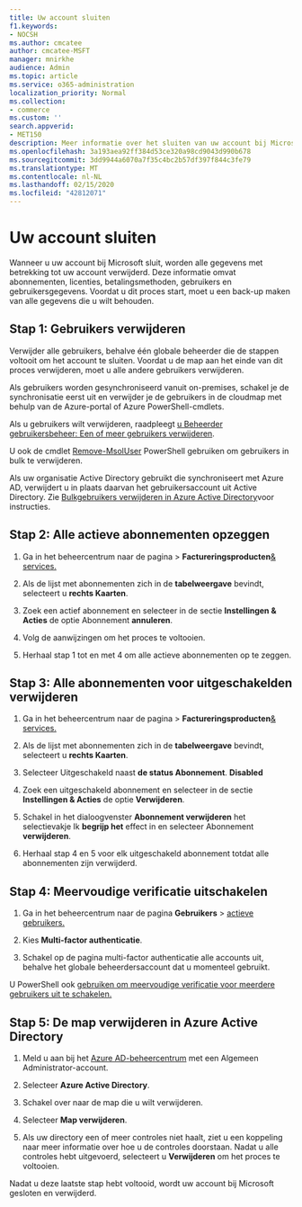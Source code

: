 ```yaml
---
title: Uw account sluiten
f1.keywords:
- NOCSH
ms.author: cmcatee
author: cmcatee-MSFT
manager: mnirkhe
audience: Admin
ms.topic: article
ms.service: o365-administration
localization_priority: Normal
ms.collection:
- commerce
ms.custom: ''
search.appverid:
- MET150
description: Meer informatie over het sluiten van uw account bij Microsoft.
ms.openlocfilehash: 3a193aea92ff384d53ce320a98cd9043d990b678
ms.sourcegitcommit: 3dd9944a6070a7f35c4bc2b57df397f844c3fe79
ms.translationtype: MT
ms.contentlocale: nl-NL
ms.lasthandoff: 02/15/2020
ms.locfileid: "42812071"
---
```

# <a name="close-your-account"></a>Uw account sluiten

Wanneer u uw account bij Microsoft sluit, worden alle gegevens met betrekking tot uw account verwijderd. Deze informatie omvat abonnementen, licenties, betalingsmethoden, gebruikers en gebruikersgegevens. Voordat u dit proces start, moet u een back-up maken van alle gegevens die u wilt behouden.

## <a name="step-1-delete-users"></a>Stap 1: Gebruikers verwijderen

Verwijder alle gebruikers, behalve één globale beheerder die de stappen voltooit om het account te sluiten. Voordat u de map aan het einde van dit proces verwijderen, moet u alle andere gebruikers verwijderen.

Als gebruikers worden gesynchroniseerd vanuit on-premises, schakel je de synchronisatie eerst uit en verwijder je de gebruikers in de cloudmap met behulp van de Azure-portal of Azure PowerShell-cmdlets.

Als u gebruikers wilt verwijderen, raadpleegt <a href="https://docs.microsoft.com/office365/admin/add-users/delete-a-user?view=o365-worldwide#user-management-admin-delete-one-or-more-users-from-office-365">u Beheerder gebruikersbeheer: Een of meer gebruikers verwijderen</a>.

U ook de cmdlet <a href="https://go.microsoft.com/fwlink/?linkid=842230">Remove-MsolUser</a> PowerShell gebruiken om gebruikers in bulk te verwijderen.

Als uw organisatie Active Directory gebruikt die synchroniseert met Azure AD, verwijdert u in plaats daarvan het gebruikersaccount uit Active Directory. Zie <a href="https://docs.microsoft.com/azure/active-directory/users-groups-roles/users-bulk-delete">Bulkgebruikers verwijderen in Azure Active Directory</a>voor instructies.

## <a name="step-2-cancel-all-active-subscriptions"></a>Stap 2: Alle actieve abonnementen opzeggen

1. Ga in het beheercentrum naar de pagina >  **Factureringsproducten**<a href="https://go.microsoft.com/fwlink/p/?linkid=842054" target="_blank">& services.</a>

2. Als de lijst met abonnementen zich in de **tabelweergave** bevindt, selecteert u **rechts Kaarten**.

3. Zoek een actief abonnement en selecteer in de sectie **Instellingen & Acties** de optie Abonnement **annuleren**.

4. Volg de aanwijzingen om het proces te voltooien.

5. Herhaal stap 1 tot en met 4 om alle actieve abonnementen op te zeggen.

## <a name="step-3-delete-all-disabled-subscriptions"></a>Stap 3: Alle abonnementen voor uitgeschakelden verwijderen

1. Ga in het beheercentrum naar de pagina >  **Factureringsproducten**<a href="https://go.microsoft.com/fwlink/p/?linkid=842054" target="_blank">& services.</a>

2. Als de lijst met abonnementen zich in de **tabelweergave** bevindt, selecteert u **rechts Kaarten**.

3. Selecteer Uitgeschakeld naast **de status Abonnement**. **Disabled**

4. Zoek een uitgeschakeld abonnement en selecteer in de sectie **Instellingen & Acties** de optie **Verwijderen**.

5. Schakel in het dialoogvenster **Abonnement verwijderen** het selectievakje Ik **begrijp het** effect in en selecteer Abonnement **verwijderen**.

6. Herhaal stap 4 en 5 voor elk uitgeschakeld abonnement totdat alle abonnementen zijn verwijderd.

## <a name="step-4-disable-multi-factor-authentication"></a>Stap 4: Meervoudige verificatie uitschakelen

1. Ga in het beheercentrum naar de pagina **Gebruikers** > <a href="https://go.microsoft.com/fwlink/p/?linkid=834822" target="_blank">actieve gebruikers.</a>

2. Kies **Multi-factor authenticatie**.

3. Schakel op de pagina multi-factor authenticatie alle accounts uit, behalve het globale beheerdersaccount dat u momenteel gebruikt.

U PowerShell ook <a href="https://docs.microsoft.com/azure/active-directory/authentication/howto-mfa-userstates#use-powershell">gebruiken om meervoudige verificatie voor meerdere gebruikers uit te schakelen.</a>

## <a name="step-5-delete-the-directory-in-azure-active-directory"></a>Stap 5: De map verwijderen in Azure Active Directory

1. Meld u aan bij het <a href="https://aad.portal.azure.com/" target="_blank">Azure AD-beheercentrum</a> met een Algemeen Administrator-account.

2. Selecteer **Azure Active Directory**.

3. Schakel over naar de map die u wilt verwijderen.

4. Selecteer **Map verwijderen**.

5. Als uw directory een of meer controles niet haalt, ziet u een koppeling naar meer informatie over hoe u de controles doorstaan. Nadat u alle controles hebt uitgevoerd, selecteert u **Verwijderen** om het proces te voltooien.

Nadat u deze laatste stap hebt voltooid, wordt uw account bij Microsoft gesloten en verwijderd.
